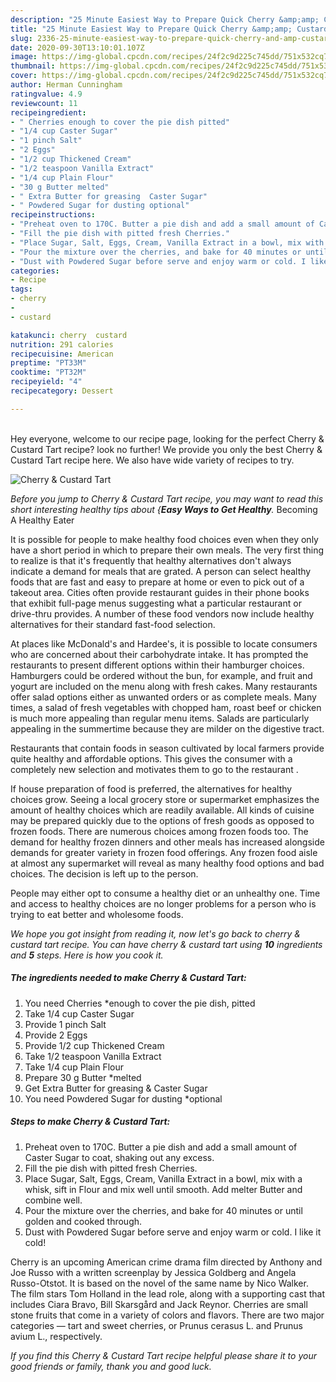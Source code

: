 ```yaml
---
description: "25 Minute Easiest Way to Prepare Quick Cherry &amp;amp; Custard Tart"
title: "25 Minute Easiest Way to Prepare Quick Cherry &amp;amp; Custard Tart"
slug: 2336-25-minute-easiest-way-to-prepare-quick-cherry-and-amp-custard-tart
date: 2020-09-30T13:10:01.107Z
image: https://img-global.cpcdn.com/recipes/24f2c9d225c745dd/751x532cq70/cherry-custard-tart-recipe-main-photo.jpg
thumbnail: https://img-global.cpcdn.com/recipes/24f2c9d225c745dd/751x532cq70/cherry-custard-tart-recipe-main-photo.jpg
cover: https://img-global.cpcdn.com/recipes/24f2c9d225c745dd/751x532cq70/cherry-custard-tart-recipe-main-photo.jpg
author: Herman Cunningham
ratingvalue: 4.9
reviewcount: 11
recipeingredient:
- " Cherries enough to cover the pie dish pitted"
- "1/4 cup Caster Sugar"
- "1 pinch Salt"
- "2 Eggs"
- "1/2 cup Thickened Cream"
- "1/2 teaspoon Vanilla Extract"
- "1/4 cup Plain Flour"
- "30 g Butter melted"
- " Extra Butter for greasing  Caster Sugar"
- " Powdered Sugar for dusting optional"
recipeinstructions:
- "Preheat oven to 170C. Butter a pie dish and add a small amount of Caster Sugar to coat, shaking out any excess."
- "Fill the pie dish with pitted fresh Cherries."
- "Place Sugar, Salt, Eggs, Cream, Vanilla Extract in a bowl, mix with a whisk, sift in Flour and mix well until smooth. Add melter Butter and combine well."
- "Pour the mixture over the cherries, and bake for 40 minutes or until golden and cooked through."
- "Dust with Powdered Sugar before serve and enjoy warm or cold. I like it cold!"
categories:
- Recipe
tags:
- cherry
- 
- custard

katakunci: cherry  custard 
nutrition: 291 calories
recipecuisine: American
preptime: "PT33M"
cooktime: "PT32M"
recipeyield: "4"
recipecategory: Dessert

---
```

<br>
Hey everyone, welcome to our recipe page, looking for the perfect Cherry &amp; Custard Tart recipe? look no further! We provide you only the best Cherry &amp; Custard Tart recipe here. We also have wide variety of recipes to try.
<br>


![Cherry &amp; Custard Tart](https://img-global.cpcdn.com/recipes/24f2c9d225c745dd/751x532cq70/cherry-custard-tart-recipe-main-photo.jpg)

<i>Before you jump to Cherry &amp; Custard Tart recipe, you may want to read this short interesting healthy tips about {<strong>Easy Ways to Get Healthy</strong>.</i>
Becoming A Healthy Eater

It is possible for people to make healthy food choices even when they only have a short period in which to prepare their own meals. The very first thing to realize is that it's frequently that healthy alternatives don't always indicate a demand for meals that are grated. A person can select healthy foods that are fast and easy to prepare at home or even to pick out of a takeout area. Cities often provide restaurant guides in their phone books that exhibit full-page menus suggesting what a particular restaurant or drive-thru provides. A number of these food vendors now include healthy alternatives for their standard fast-food selection.

At places like McDonald's and Hardee's, it is possible to locate consumers who are concerned about their carbohydrate intake.  It has prompted the restaurants to present different options within their hamburger choices. Hamburgers could be ordered without the bun, for example, and fruit and yogurt are included on the menu along with fresh cakes. Many restaurants offer salad options either as unwanted orders or as complete meals. Many times, a salad of fresh vegetables with chopped ham, roast beef or chicken is much more appealing than regular menu items.  Salads are particularly appealing in the summertime because they are milder on the digestive tract.

Restaurants that contain foods in season cultivated by local farmers provide quite healthy and affordable options.  This gives the consumer with a completely new selection and motivates them to go to the restaurant .

If house preparation of food is preferred, the alternatives for healthy choices grow. Seeing a local grocery store or supermarket emphasizes the amount of healthy choices which are readily available.  All kinds of cuisine may be prepared quickly due to the options of fresh goods as opposed to frozen foods. There are numerous choices among frozen foods too. The demand for healthy frozen dinners and other meals has increased alongside demands for greater variety in frozen food offerings. Any frozen food aisle at almost any supermarket will reveal as many healthy food options and bad choices. The decision is left up to the person.

People may either opt to consume a healthy diet or an unhealthy one. Time and access to healthy choices are no longer problems for a person who is trying to eat better and wholesome foods.


<i>We hope you got insight from reading it, now let's go back to cherry &amp; custard tart recipe. You can have cherry &amp; custard tart using <strong>10</strong> ingredients and <strong>5</strong> steps. Here is how you cook it.
</i>

##### The ingredients needed to make Cherry &amp; Custard Tart:

1. You need  Cherries *enough to cover the pie dish, pitted
1. Take 1/4 cup Caster Sugar
1. Provide 1 pinch Salt
1. Provide 2 Eggs
1. Provide 1/2 cup Thickened Cream
1. Take 1/2 teaspoon Vanilla Extract
1. Take 1/4 cup Plain Flour
1. Prepare 30 g Butter *melted
1. Get  Extra Butter for greasing &amp; Caster Sugar
1. You need  Powdered Sugar for dusting *optional


##### Steps to make Cherry &amp; Custard Tart:

1. Preheat oven to 170C. Butter a pie dish and add a small amount of Caster Sugar to coat, shaking out any excess.
1. Fill the pie dish with pitted fresh Cherries.
1. Place Sugar, Salt, Eggs, Cream, Vanilla Extract in a bowl, mix with a whisk, sift in Flour and mix well until smooth. Add melter Butter and combine well.
1. Pour the mixture over the cherries, and bake for 40 minutes or until golden and cooked through.
1. Dust with Powdered Sugar before serve and enjoy warm or cold. I like it cold!


Cherry is an upcoming American crime drama film directed by Anthony and Joe Russo with a written screenplay by Jessica Goldberg and Angela Russo-Otstot. It is based on the novel of the same name by Nico Walker. The film stars Tom Holland in the lead role, along with a supporting cast that includes Ciara Bravo, Bill Skarsgård and Jack Reynor. Cherries are small stone fruits that come in a variety of colors and flavors. There are two major categories — tart and sweet cherries, or Prunus cerasus L. and Prunus avium L., respectively. 

<i>If you find this Cherry &amp; Custard Tart recipe helpful please share it to your good friends or family, thank you and good luck.</i>
